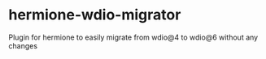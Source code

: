 # hermione-wdio-migrator
Plugin for hermione to easily migrate from wdio@4 to wdio@6 without any changes
